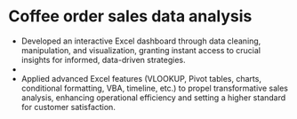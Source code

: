 # Coffee order sales data analysis

-	Developed an interactive Excel dashboard through data cleaning, manipulation, and visualization, granting instant access to crucial insights for informed, data-driven strategies.
-	
-	Applied advanced Excel features (VLOOKUP, Pivot tables, charts, conditional formatting, VBA, timeline, etc.) to propel transformative sales analysis, enhancing operational efficiency and setting a higher standard for customer satisfaction.

